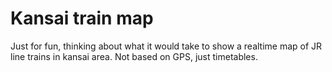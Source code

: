 # Kansai train map

Just for fun, thinking about what it would take to show a realtime 
map of JR line trains in kansai area. Not based on GPS, just timetables.

